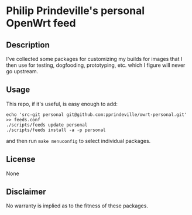 # Philip Prindeville's personal OpenWrt feed

## Description

I've collected some packages for customizing my builds for images that I then use for testing, dogfooding, prototyping, etc. which I figure will never go upstream.

## Usage

This repo, if it's useful, is easy enough to add:

```
echo 'src-git personal git@github.com:pprindeville/owrt-personal.git' >> feeds.conf
./scripts/feeds update personal
./scripts/feeds install -a -p personal
```

and then run `make menuconfig` to select individual packages.

## License

None

## Disclaimer

No warranty is implied as to the fitness of these packages.

